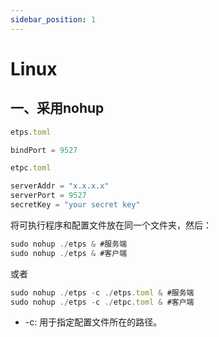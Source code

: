 ```yaml
---
sidebar_position: 1
---
```


# Linux

## 一、采用nohup
```js
etps.toml

bindPort = 9527
```

```js
etpc.toml

serverAddr = "x.x.x.x"
serverPort = 9527
secretKey = "your secret key"
```
将可执行程序和配置文件放在同一个文件夹，然后：
```js
sudo nohup ./etps & #服务端
sudo nohup ./etps & #客户端
```
或者
```js
sudo nohup ./etps -c ./etps.toml & #服务端
sudo nohup ./etps -c ./etpc.toml & #客户端
```

- -c: 用于指定配置文件所在的路径。
